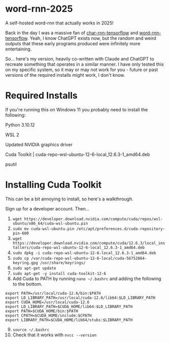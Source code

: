 # word-rnn-2025
A self-hosted word-rnn that actually works in 2025! 

Back in the day I was a massive fan of  [char-rnn-tensorflow](https://github.com/sherjilozair/char-rnn-tensorflow) and [word-rnn-tensorflow](https://github.com/hunkim/word-rnn-tensorflow). Yeah, I know ChatGPT exists now, but the random and weird outputs that these early programs produced were infinitely more entertaining.

So... here's my version, heavily co-written with Claude and ChatGPT to recreate something that operates in a similar manner. I have only tested this on my specific system, so it may or may not work for you - future or past versions of the required installs might work, I don't know.

# Required Installs
If you're running this on Windows 11 you probably need to install the following: 

Python 3.10.12

WSL 2

Updated NVIDIA graphics driver

Cuda Toolkit | cuda-repo-wsl-ubuntu-12-6-local_12.6.3-1_amd64.deb 

psutil

# Installing Cuda Toolkit 
This can be a bit annoying to install, so here's a walkthrough.

Sign up for a developer account. Then...

1. ```wget https://developer.download.nvidia.com/compute/cuda/repos/wsl-ubuntu/x86_64/cuda-wsl-ubuntu.pin```
2. ```sudo mv cuda-wsl-ubuntu.pin /etc/apt/preferences.d/cuda-repository-pin-600```
3. ```wget https://developer.download.nvidia.com/compute/cuda/12.6.3/local_installers/cuda-repo-wsl-ubuntu-12-6-local_12.6.3-1_amd64.deb```
4. ```sudo dpkg -i cuda-repo-wsl-ubuntu-12-6-local_12.6.3-1_amd64.deb```
5. ```sudo cp /var/cuda-repo-wsl-ubuntu-12-6-local/cuda-56752864-keyring.gpg /usr/share/keyrings/```
6. ```sudo apt-get update```
7. ```sudo apt-get -y install cuda-toolkit-12-6```
8. Add Cuda to PATH by running ```nano ~/.bashrc``` and adding the following to the bottom. 
```
export PATH=/usr/local/cuda-12.6/bin:$PATH
export LD_LIBRARY_PATH=/usr/local/cuda-12.6/lib64:$LD_LIBRARY_PATH
export CUDA_HOME=/usr/local/cuda-12.6
export LD_LIBRARY_PATH=$CUDA_HOME/lib64:$LD_LIBRARY_PATH
export PATH=$CUDA_HOME/bin:$PATH
export CPATH=$CUDA_HOME/include:$CPATH
export LIBRARY_PATH=$CUDA_HOME/lib64/stubs:$LIBRARY_PATH
```
9. ```source ~/.bashrc```
9. Check that it works with ```nvcc --version```
